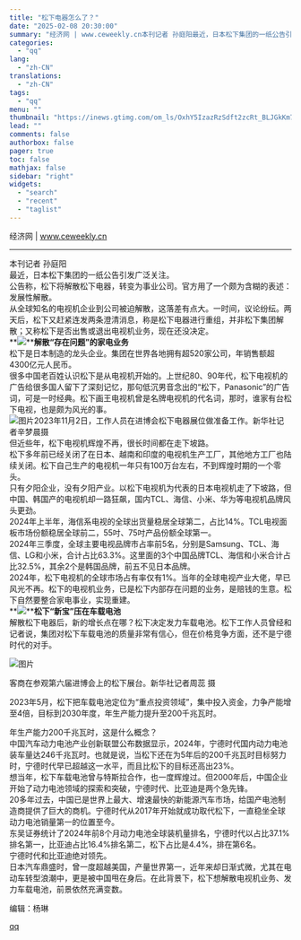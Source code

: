 ```yaml
---
title: "松下电器怎么了？"
date: "2025-02-08 20:30:00"
summary: "经济网 | www.ceweekly.cn本刊记者 孙庭阳最近，日本松下集团的一纸公告引发广泛关注。..."
categories:
  - "qq"
lang:
  - "zh-CN"
translations:
  - "zh-CN"
tags:
  - "qq"
menu: ""
thumbnail: "https://inews.gtimg.com/om_ls/OxhY5IzazRzSdft2zcRt_BLJGkKm7G4l8zWHzn_d4hWcsAA_640360/0"
lead: ""
comments: false
authorbox: false
pager: true
toc: false
mathjax: false
sidebar: "right"
widgets:
  - "search"
  - "recent"
  - "taglist"
---
```


经济网 | www.ceweekly.cn

---

本刊记者 孙庭阳  
最近，日本松下集团的一纸公告引发广泛关注。  
公告称，松下将解散松下电器，转变为事业公司。官方用了一个颇为含糊的表述：发展性解散。  
 从全球知名的电视机企业到公司被迫解散，这落差有点大。一时间，议论纷纭。两天后，松下又赶紧连发两条澄清消息，称是松下电器进行重组，并非松下集团解散；又称松下是否出售或退出电视机业务，现在还没决定。  
**![](https://inews.gtimg.com/om_bt/G8xsXBeAnHFuCkrfd4E9YZBbeo7OEoTlWAzbMQZMhxjnsAA/0)******解散“存在问题”的家电业务****  
松下是日本制造的龙头企业。集团在世界各地拥有超520家公司，年销售额超4300亿元人民币。  
很多中国老百姓认识松下是从电视机开始的。上世纪80、90年代，松下电视机的广告给很多国人留下了深刻记忆，那句低沉男音念出的“松下，Panasonic”的广告词，可是一时经典。松下画王电视机曾是名牌电视机的代名词，那时，谁家有台松下电视，也是颇为风光的事。  
![图片](https://inews.gtimg.com/om_bt/OgcYV8DPlIYw1G8zE-sz-tfSPQ2XYwlp9mhU2ReypaIyYAA/641)2023年11月2日，工作人员在进博会松下电器展位做准备工作。新华社记者辛梦晨摄  
但近些年，松下电视机辉煌不再，很长时间都在走下坡路。  
松下多年前已经关闭了在日本、越南和印度的电视机生产工厂，其他地方工厂也陆续关闭。松下自己生产的电视机一年只有100万台左右，不到辉煌时期的一个零头。  
 只有夕阳企业，没有夕阳产业。以松下电视机为代表的日本电视机走了下坡路，但中国、韩国产的电视机却一路狂飙，国内TCL、海信、小米、华为等电视机品牌风头更劲。  
 2024年上半年，海信系电视的全球出货量稳居全球第二，占比14%。TCL电视面板市场份额稳居全球前二，55吋、75吋产品份额全球第一。  
2024年三季度，全球主要电视品牌市占率前5名，分别是Samsung、TCL、海信、LG和小米，合计占比63.3%。这里面的3个中国品牌TCL、海信和小米合计占比32.5%，其余2个是韩国品牌，前五不见日本品牌。  
2024年，松下电视机的全球市场占有率仅有1%。当年的全球电视产业大佬，早已风光不再。松下的电视机业务，已是松下内部存在问题的业务，是赔钱的生意。松下自然要整合家电事业，实现重建。  
**![](https://inews.gtimg.com/om_bt/Gq05pn5KqBIrAIaC-5WfafA-hYFxqKys5s2NT6MJVG5ZkAA/0)********松下“新宝”压在车载电池******  
解散松下电器后，新的增长点在哪？松下决定发力车载电池。松下工作人员曾经和记者说，集团对松下车载电池的质量非常有信心，但在价格竞争方面，还不是宁德时代的对手。  

![图片](https://inews.gtimg.com/om_bt/Okgck2X8KDZuMAHe_wrwUMXtVBbFaSM9lTSv7nEZ2fEjsAA/641)

客商在参观第六届进博会上的松下展台。新华社记者周蕊 摄

  


2023年5月，松下把车载电池定位为“重点投资领域”，集中投入资金，力争产能增至4倍，目标到2030年度，年生产能力提升至200千兆瓦时。

  
 年生产能力200千兆瓦时，这是什么概念？  
中国汽车动力电池产业创新联盟公布数据显示，2024年，宁德时代国内动力电池装车量达246千兆瓦时。也就是说，当松下还在为5年后的200千兆瓦时目标努力时，宁德时代早已超越这一水平，而且比松下的目标还高出23%。  
 想当年，松下车载电池曾与特斯拉合作，也一度辉煌过。但2000年后，中国企业开始了动力电池领域的探索和突破，宁德时代、比亚迪是两个急先锋。  
20多年过去，中国已是世界上最大、增速最快的新能源汽车市场，给国产电池制造商提供了巨大的商机。宁德时代从2017年开始就成功取代松下，一直稳坐全球动力电池销量第一的位置至今。  
东吴证券统计了2024年前8个月动力电池全球装机量排名，宁德时代以占比37.1%排名第一，比亚迪占比16.4%排名第二，松下占比是4.4%，排在第6名。  
宁德时代和比亚迪绝对领先。  
日本汽车鼎盛时，曾一度超越美国，产量世界第一，近年来却日渐式微，尤其在电动车转型浪潮中，更是被中国甩在身后。在此背景下，松下想解散电视机业务、发力车载电池，前景依然充满变数。  
  
编辑：杨琳

[qq](https://new.qq.com/rain/a/20250208A085DU00)
